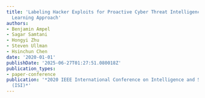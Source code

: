 ```yaml
---
title: 'Labeling Hacker Exploits for Proactive Cyber Threat Intelligence: A Deep Transfer
  Learning Approach'
authors:
- Benjamin Ampel
- Sagar Samtani
- Hongyi Zhu
- Steven Ullman
- Hsinchun Chen
date: '2020-01-01'
publishDate: '2025-06-27T01:27:51.080018Z'
publication_types:
- paper-conference
publication: '*2020 IEEE International Conference on Intelligence and Security Informatics
  (ISI)*'
---
```

